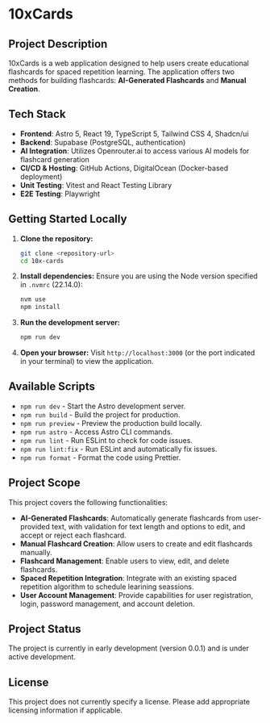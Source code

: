 # 10xCards

## Project Description

10xCards is a web application designed to help users create educational flashcards for spaced repetition learning. The application offers two methods for building flashcards: **AI-Generated Flashcards** and **Manual Creation**.

## Tech Stack

- **Frontend**: Astro 5, React 19, TypeScript 5, Tailwind CSS 4, Shadcn/ui
- **Backend**: Supabase (PostgreSQL, authentication)
- **AI Integration**: Utilizes Openrouter.ai to access various AI models for flashcard generation
- **CI/CD & Hosting**: GitHub Actions, DigitalOcean (Docker-based deployment)
- **Unit Testing**: Vitest and React Testing Library
- **E2E Testing**: Playwright

## Getting Started Locally

1. **Clone the repository:**

   ```bash
   git clone <repository-url>
   cd 10x-cards
   ```

2. **Install dependencies:**
   Ensure you are using the Node version specified in `.nvmrc` (22.14.0):

   ```bash
   nvm use
   npm install
   ```

3. **Run the development server:**

   ```bash
   npm run dev
   ```

4. **Open your browser:**
   Visit `http://localhost:3000` (or the port indicated in your terminal) to view the application.

## Available Scripts

- `npm run dev` - Start the Astro development server.
- `npm run build` - Build the project for production.
- `npm run preview` - Preview the production build locally.
- `npm run astro` - Access Astro CLI commands.
- `npm run lint` - Run ESLint to check for code issues.
- `npm run lint:fix` - Run ESLint and automatically fix issues.
- `npm run format` - Format the code using Prettier.

## Project Scope

This project covers the following functionalities:

- **AI-Generated Flashcards**: Automatically generate flashcards from user-provided text, with validation for text length and options to edit, and accept or reject each flashcard.
- **Manual Flashcard Creation**: Allow users to create and edit flashcards manually.
- **Flashcard Management**: Enable users to view, edit, and delete flashcards.
- **Spaced Repetition Integration**: Integrate with an existing spaced repetition algorithm to schedule learining seassions.
- **User Account Management**: Provide capabilities for user registration, login, password management, and account deletion.

## Project Status

The project is currently in early development (version 0.0.1) and is under active development.

## License

This project does not currently specify a license. Please add appropriate licensing information if applicable.
